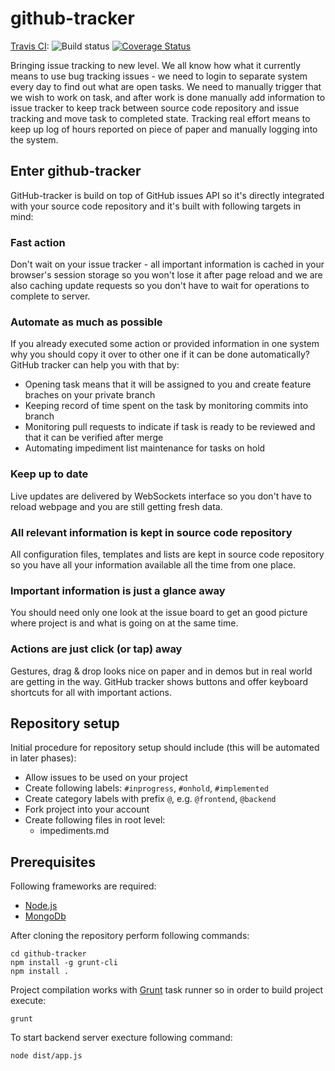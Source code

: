 github-tracker
==============

[Travis CI](https://travis-ci.org/ciuliot/github-tracker): ![Build status](https://travis-ci.org/ciuliot/github-tracker.png)
[![Coverage Status](https://coveralls.io/repos/ciuliot/github-tracker/badge.png)](https://coveralls.io/r/ciuliot/github-tracker)

Bringing issue tracking to new level. We all know how what it currently means to use 
bug tracking issues - we need to login to separate system every day to find out what 
are open tasks. We need to manually trigger that we wish to work on task, and after 
work is done manually add information to issue tracker to keep track between source
code repository and issue tracking and move task to completed state. Tracking real 
effort means to keep up log of hours reported on piece of paper and manually
logging into the system.

## Enter github-tracker

GitHub-tracker is build on top of GitHub issues API so it's directly integrated
with your source code repository and it's built with following targets in mind:

### Fast action

Don't wait on your issue tracker - all important information is cached in your 
browser's session storage so you won't lose it after page reload and we are also
caching update requests so you don't have to wait for operations to complete to 
server. 

### Automate as much as possible

If you already executed some action or provided information in one system why you
should copy it over to other one if it can be done automatically? GitHub tracker
can help you with that by:

* Opening task means that it will be assigned to you and create feature braches 
on your private branch
* Keeping record of time spent on the task by monitoring commits into branch
* Monitoring pull requests to indicate if task is ready to be reviewed and that it
can be verified after merge
* Automating impediment list maintenance for tasks on hold

### Keep up to date

Live updates are delivered by WebSockets interface so you don't have to reload 
webpage and you are still getting fresh data.

### All relevant information is kept in source code repository

All configuration files, templates and lists are kept in source code repository 
so you have all your information available all the time from one place.

### Important information is just a glance away

You should need only one look at the issue board to get an good picture where 
project is and what is going on at the same time. 

### Actions are just click (or tap) away

Gestures, drag & drop looks nice on paper and in demos but in real world are getting
in the way. GitHub tracker shows buttons and offer keyboard shortcuts
for all with important actions. 

## Repository setup

Initial procedure for repository setup should include (this will be automated in later
phases):

* Allow issues to be used on your project
* Create following labels: `#inprogress`, `#onhold`, `#implemented`
* Create category labels with prefix `@`, e.g. `@frontend`, `@backend`
* Fork project into your account
* Create following files in root level:
   * impediments.md

## Prerequisites

Following frameworks are required:

* [Node.js](http://www.nodejs.org/)
* [MongoDb](http://www.mongodb.org/)

After cloning the repository perform following commands:
 
    cd github-tracker
    npm install -g grunt-cli
    npm install .
    
Project compilation works with [Grunt](http://gruntjs.com/) task runner so in order to build project execute:

    grunt
    
To start backend server execture following command:

    node dist/app.js
    
